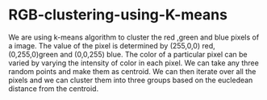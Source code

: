 # RGB-clustering-using-K-means

We are using k-means algorithm to cluster the red ,green and blue pixels of a image. The value of the pixel is determined by (255,0,0) red,
(0,255,0)green and (0,0,255) blue. The color of a particular pixel can be varied by varying the intensity of color in each pixel.
We can take any three random points and make them as centroid. We can then iterate over all the pixels and we can cluster them into three groups  based on the eucledean distance from the centroid.

